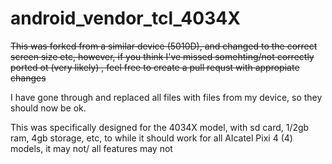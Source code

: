 # android_vendor_tcl_4034X

~~This was forked from a similar device (5010D), and changed to the correct screen size etc, however, if you think I've missed somehting/not correctly ported ot (very likely) , feel free to create a pull requst with appropiate changes~~

I have gone through and replaced all files with files from my device, so they should now be ok.

This was specifically designed for the 4034X model, with sd card, 1/2gb ram, 4gb storage, etc, to while it should work for all Alcatel Pixi 4 (4) models, it may not/ all features may not
